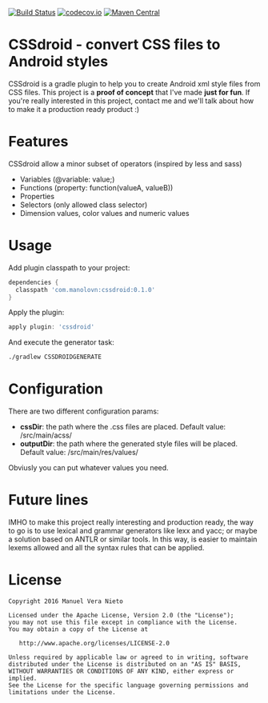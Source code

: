[![Build Status](https://travis-ci.org/manolovn/cssdroid.svg?branch=master)](https://travis-ci.org/manolovn/cssdroid)
[![codecov.io](https://codecov.io/github/manolovn/cssdroid/coverage.svg?branch=master)](https://codecov.io/github/manolovn/cssdroid?branch=master)
[![Maven Central](https://img.shields.io/maven-central/v/com.manolovn/cssdroid.svg)](http://search.maven.org/#artifactdetails%7Ccom.manolovn%7Ccssdroid%7C0.1.0%7Cjar)

# CSSdroid - convert CSS files to Android styles

CSSdroid is a gradle plugin to help you to create Android xml style files from CSS files. This project is a **proof of concept** that I've made **just for fun**. If you're really interested in this project, contact me and we'll talk about how to make it a production ready product :)

# Features

CSSdroid allow a minor subset of operators (inspired by less and sass)

* Variables (@variable: value;)
* Functions (property: function(valueA, valueB))
* Properties
* Selectors (only allowed class selector)
* Dimension values, color values and numeric values

# Usage

Add plugin classpath to your project:

```groovy
dependencies {
  classpath 'com.manolovn:cssdroid:0.1.0'
}
```

Apply the plugin:

```groovy
apply plugin: 'cssdroid'
```

And execute the generator task:

```bash
./gradlew CSSDROIDGENERATE
```

# Configuration

There are two different configuration params:

* **cssDir**: the path where the .css files are placed. Default value: /src/main/acss/
* **outputDir**: the path where the generated style files will be placed. Default value: /src/main/res/values/

Obviusly you can put whatever values you need.

# Future lines

IMHO to make this project really interesting and production ready, the way to go is to use lexical and grammar generators like lexx and yacc; or maybe a solution based on ANTLR or similar tools. In this way, is easier to maintain lexems allowed and all the syntax rules that can be applied.

# License

    Copyright 2016 Manuel Vera Nieto

    Licensed under the Apache License, Version 2.0 (the "License");
    you may not use this file except in compliance with the License.
    You may obtain a copy of the License at

       http://www.apache.org/licenses/LICENSE-2.0

    Unless required by applicable law or agreed to in writing, software
    distributed under the License is distributed on an "AS IS" BASIS,
    WITHOUT WARRANTIES OR CONDITIONS OF ANY KIND, either express or implied.
    See the License for the specific language governing permissions and
    limitations under the License.
